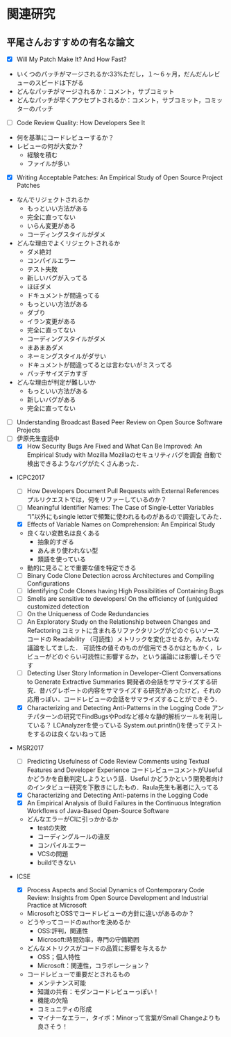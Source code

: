 # 関連研究

## 平尾さんおすすめの有名な論文

* [x] Will My Patch Make It? And How Fast?
* いくつのパッチがマージされるか:33%ただし，１〜６ヶ月，だんだんレビューのスピードは下がる
* どんなパッチがマージされるか：コメント，サブコミット
* どんなパッチが早くアクセプトされるか：コメント，サブコミット，コミッターのパッチ
* [ ] Code Review Quality: How Developers See It
* 何を基準にコードレビューするか？
* レビューの何が大変か？
  * 経験を積む
  * ファイルが多い
* [x] Writing Acceptable Patches: An Empirical Study of Open Source Project Patches
* なんでリジェクトされるか
  * もっといい方法がある
  * 完全に直ってない
  * いらん変更がある
  * コーディングスタイルがダメ
* どんな理由でよくリジェクトされるか
  * ダメ絶対
  * コンパイルエラー
  * テスト失敗
  * 新しいバグが入ってる
  * ほぼダメ
  * ドキュメントが間違ってる
  * もっといい方法がある
  * ダブり
  * イラン変更がある
  * 完全に直ってない
  * コーディングスタイルがダメ
  * まあまあダメ
  * ネーミングスタイルがダサい
  * ドキュメントが間違ってるとは言わないがミスってる
  * パッチサイズデカすぎ
* どんな理由が判定が難しいか
  * もっといい方法がある
  * 新しいバグがある
  * 完全に直ってない
* [ ] Understanding Broadcast Based Peer Review on Open Source Software Projects
* [ ] 伊原先生査読中
  * [x] How Security Bugs Are Fixed and What Can Be Improved: An Empirical Study with Mozilla
  Mozillaのセキュリティバグを調査
  自動で検出できるようなバグがたくさんあった．
* ICPC2017
  * [ ]  How Developers Document Pull Requests with External References
  プルリクエストでは，何をリファーしているのか？
  * [ ]  Meaningful Identifier Names: The Case of Single-Letter Variables
  “I”以外にもsingle letterで頻繁に使われるものがあるので調査してみた．
  * [x] Effects of Variable Names on Comprehension: An Empirical Study
  * 良くない変数名は良くある
    * 抽象的すぎる
    * あんまり使われない型
    * 類語を使っている
  * 動的に見ることで重要な値を特定できる
  * [ ] Binary Code Clone Detection across Architectures and Compiling Configurations
  * [ ] Identifying Code Clones having High Possibilities of Containing Bugs
  * [ ] Smells are sensitive to developers! On the efficiency of (un)guided customized detection
  * [ ] On the Uniqueness of Code Redundancies
  * [ ] An Exploratory Study on the Relationship between Changes and Refactoring
  コミットに含まれるリファクタリングがどのぐらいソースコードの Readability （可読性）メトリックを変化させるか，みたいな議論をしてました．
  可読性の値そのものが信用できるかはともかく，レビューがどのぐらい可読性に影響するか，という議論には影響しそうです
  * [ ] Detecting User Story Information in Developer-Client Conversations to Generate Extractive Summaries
  開発者の会話をサマライズする研究．昔バグレポートの内容をサマライズする研究があったけど，それの応用っぽい．コードレビューの会話をサマライズすることができそう．
  * [x] Characterizing and Detecting Anti-Patterns in the Logging Code
  アンチパターンの研究でFindBugsやPodなど様々な静的解析ツールを利用している？
  LCAnalyzerを使っている
  System.out.println()を使ってテストをするのは良くないねって話
* MSR2017
  * [ ] Predicting Usefulness of Code Review Comments using Textual Features and Developer Experience
  コードレビューコメントがUseful かどうかを自動判定しようという話．Useful かどうかという開発者向けのインタビュー研究を下敷きにしたもの．Raula先生も著者に入ってる
  * [x] Characterizing and Detecting Anti-paterns in the Logging Code
  * [x] An Empirical Analysis of Build Failures in the Continuous Integration Workflows of Java-Based Open-Source Software
  * どんなエラーがCIに引っかかるか
    * testの失敗
    * コーディングルールの違反
    * コンパイルエラー
    * VCSの問題
    * buildできない

* ICSE
  * [x] Process Aspects and Social Dynamics of Contemporary Code Review: Insights from Open Source Development and Industrial Practice at Microsoft
  * MicrosoftとOSSでコードレビューの方針に違いがあるのか？
  * どうやってコードのauthorを決めるか
    * OSS:評判，関連性
    * Microsoft:時間効率，専門の守備範囲
  * どんなメトリクスがコードの品質に影響を与えるか
    * OSS；個人特性
    * Microsoft：関連性，コラボレーション？
  * コードレビューで重要だとされるもの
    * メンテナンス可能
    * 知識の共有：モダンコードレビューっぽい！
    * 機能の欠陥
    * コミュニティの形成
    * マイナーなエラー，タイポ：Minorって言葉がSmall Changeよりも良さそう！